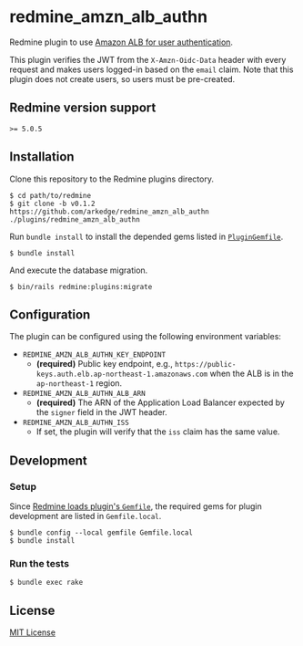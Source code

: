 # redmine_amzn_alb_authn

Redmine plugin to use [Amazon ALB for user authentication](https://docs.aws.amazon.com/elasticloadbalancing/latest/application/listener-authenticate-users.html).

This plugin verifies the JWT from the `X-Amzn-Oidc-Data` header with every request and makes users logged-in based on the `email` claim.
Note that this plugin does not create users, so users must be pre-created.

## Redmine version support

`>= 5.0.5`

## Installation

Clone this repository to the Redmine plugins directory.

    $ cd path/to/redmine
    $ git clone -b v0.1.2 https://github.com/arkedge/redmine_amzn_alb_authn ./plugins/redmine_amzn_alb_authn

Run `bundle install` to install the depended gems listed in [`PluginGemfile`](PluginGemfile).

    $ bundle install

And execute the database migration.

    $ bin/rails redmine:plugins:migrate

## Configuration

The plugin can be configured using the following environment variables:

- `REDMINE_AMZN_ALB_AUTHN_KEY_ENDPOINT`
  - **(required)** Public key endpoint, e.g., `https://public-keys.auth.elb.ap-northeast-1.amazonaws.com` when the ALB is in the `ap-northeast-1` region.
- `REDMINE_AMZN_ALB_AUTHN_ALB_ARN`
  - **(required)** The ARN of the Application Load Balancer expected by the `signer` field in the JWT header.
- `REDMINE_AMZN_ALB_AUTHN_ISS`
  - If set, the plugin will verify that the `iss` claim has the same value.

## Development

### Setup

Since [Redmine loads plugin's `Gemfile`](https://github.com/redmine/redmine/blob/deb792981b75040001258ecc780dd0b277e7362e/Gemfile#L116-L119),
the required gems for plugin development are listed in `Gemfile.local`.

    $ bundle config --local gemfile Gemfile.local
    $ bundle install

### Run the tests

    $ bundle exec rake

## License

[MIT License](LICENSE)
